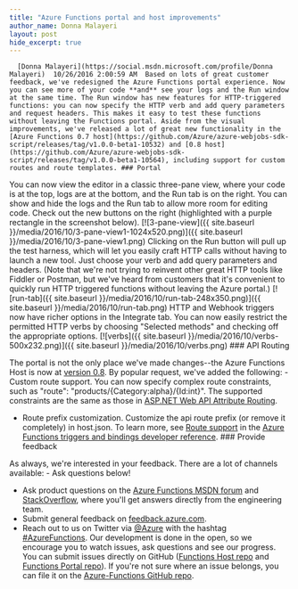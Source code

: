 ```yaml
---
title: "Azure Functions portal and host improvements"
author_name: Donna Malayeri
layout: post
hide_excerpt: true
---
```

      [Donna Malayeri](https://social.msdn.microsoft.com/profile/Donna Malayeri)  10/26/2016 2:00:59 AM  Based on lots of great customer feedback, we've redesigned the Azure Functions portal experience. Now you can see more of your code **and** see your logs and the Run window at the same time. The Run window has new features for HTTP-triggered functions: you can now specify the HTTP verb and add query parameters and request headers. This makes it easy to test these functions without leaving the Functions portal. Aside from the visual improvements, we've released a lot of great new functionality in the [Azure Functions 0.7 host](https://github.com/Azure/azure-webjobs-sdk-script/releases/tag/v1.0.0-beta1-10532) and [0.8 host](https://github.com/Azure/azure-webjobs-sdk-script/releases/tag/v1.0.0-beta1-10564), including support for custom routes and route templates. ### Portal

 You can now view the editor in a classic three-pane view, where your code is at the top, logs are at the bottom, and the Run tab is on the right. You can show and hide the logs and the Run tab to allow more room for editing code. Check out the new buttons on the right (highlighted with a purple rectangle in the screenshot below). [![3-pane-view]({{ site.baseurl }}/media/2016/10/3-pane-view1-1024x520.png)]({{ site.baseurl }}/media/2016/10/3-pane-view1.png) Clicking on the Run button will pull up the test harness, which will let you easily craft HTTP calls without having to launch a new tool. Just choose your verb and add query parameters and headers. (Note that we're not trying to reinvent other great HTTP tools like Fiddler or Postman, but we've heard from customers that it's convenient to quickly run HTTP triggered functions without leaving the Azure portal.) [![run-tab]({{ site.baseurl }}/media/2016/10/run-tab-248x350.png)]({{ site.baseurl }}/media/2016/10/run-tab.png) HTTP and Webhook triggers now have richer options in the Integrate tab. You can now easily restrict the permitted HTTP verbs by choosing "Selected methods" and checking off the appropriate options. [![verbs]({{ site.baseurl }}/media/2016/10/verbs-500x232.png)]({{ site.baseurl }}/media/2016/10/verbs.png) ### API Routing

 The portal is not the only place we've made changes--the Azure Functions Host is now at [version 0.8](https://github.com/Azure/azure-webjobs-sdk-script/releases). By popular request, we've added the following:  - Custom route support. You can now specify complex route constraints, such as "route": "products/{Category:alpha}/{Id:int}". The supported constraints are the same as those in [ASP.NET Web API Attribute Routing](https://www.asp.net/web-api/overview/web-api-routing-and-actions/attribute-routing-in-web-api-2#constraints).
 - Route prefix customization. Customize the api route prefix (or remove it completely) in host.json.
  To learn more, see [Route support](https://azure.microsoft.com/en-us/documentation/articles/functions-triggers-bindings/#route-support) in the [Azure Functions triggers and bindings developer reference](https://azure.microsoft.com/en-us/documentation/articles/functions-triggers-bindings). ### Provide feedback

 As always, we're interested in your feedback. There are a lot of channels available:  - Ask questions below!
 - Ask product questions on the [Azure Functions MSDN forum](https://social.msdn.microsoft.com/Forums/azure/en-US/home?forum=AzureFunctions) and [StackOverflow](http://stackoverflow.com/questions/tagged/azure-functions), where you'll get answers directly from the engineering team.
 - Submit general feedback on [feedback.azure.com](https://feedback.azure.com/forums/355860-azure-functions).
 - Reach out to us on Twitter via [@Azure](https://twitter.com/azure) with the hashtag [#AzureFunctions](https://twitter.com/search?q=%23azurefunctions).
  Our development is done in the open, so we encourage you to watch issues, ask questions and see our progress. You can submit issues directly on GitHub ([Functions Host repo](https://github.com/Azure/azure-webjobs-sdk-script) and [Functions Portal repo](https://github.com/projectkudu/AzureFunctionsPortal)). If you're not sure where an issue belongs, you can file it on the [Azure-Functions GitHub repo](https://github.com/Azure/azure-functions).     